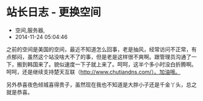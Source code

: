 # 站长日志 - 更换空间
- 空间,服务器,
- 2014-11-24 05:04:46


之前的空间是美国的空间，最近不知道怎么回事，老是抽风，经常访问不正常，有点郁闷，虽然这个站没啥大不了的事，但是老是这样很不爽啊。跟管理员沟通了一下，搬到韩国来了。貌似速度一下子就上来了。呵呵，这半个多小时没白折腾啊。呵呵，还是继续支持楚天互联（http://www.chutiandns.com/）。加油哦。

另外恭喜夜色倾城喜得贵子，虽然现在我也不知道是大胖小子还是千金丫头，总之就是恭喜。
